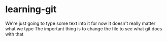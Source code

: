 # learning-git

We're just going to type some text into it for now
It doesn't really matter what we type
The important thing is to change the file to see what git does with that

